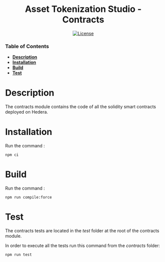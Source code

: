 <div align="center">

# Asset Tokenization Studio - Contracts

[![License](https://img.shields.io/badge/license-apache2-blue.svg)](../LICENSE)

</div>

### Table of Contents

-   **[Description](#description)**<br>
-   **[Installation](#installation)**<br>
-   **[Build](#build)**<br>
-   **[Test](#test)**<br>

# Description

The contracts module contains the code of all the solidity smart contracts deployed on Hedera.

# Installation

Run the command :

```
npm ci
```

# Build

Run the command :

```
npm run compile:force
```

# Test

The contracts tests are located in the _test_ folder at the root of the contracts module.

In order to execute all the tests run this command from the _contracts_ folder:

```
npm run test
```
